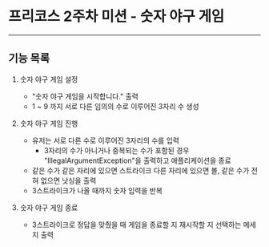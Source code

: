 # 프리코스 2주차 미션 - 숫자 야구 게임

---

## 기능 목록

1. 숫자 야구 게임 설정
   - "숫자 야구 게임을 시작합니다." 출력
   - 1 ~ 9 까지 서로 다른 임의의 수로 이루어진 3자리 수 생성

2. 숫자 야구 게임 진행
    - 유저는 서로 다른 수로 이루어진 3자리의 수를 입력
        - 3자리의 수가 아니거나 중복되는 수가 포함된 경우 "IllegalArgumentException"을 출력하고 애플리케이션을 종료
    - 같은 수가 같은 자리에 있으면 스트라이크 다른 자리에 있으면 볼, 같은 수가 전혀 없으면 낫싱을 출력
    - 3스트라이크가 나올 때까지 숫자 입력을 반복

3. 숫자 야구 게임 종료
    - 3스트라이크로 정답을 맞췄을 때 게임을 종료할 지 재시작할 지 선택하는 메세지 출력
